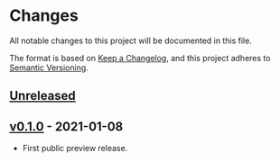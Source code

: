 # Changes

All notable changes to this project will be documented in this file.

The format is based on [Keep a
Changelog](https://keepachangelog.com/en/1.0.0/), and this project
adheres to [Semantic Versioning](https://semver.org/spec/v2.0.0.html).

## [Unreleased]

## [v0.1.0] - 2021-01-08

- First public preview release.

[unreleased]: https://github.com/guendto/jomiel-comm/compare/v0.1.0..HEAD
[v0.1.0]: https://github.com/guendto/jomiel-comm/releases/tag/v0.1.0
